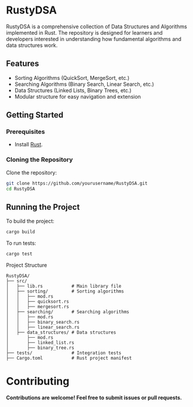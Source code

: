 # RustyDSA

RustyDSA is a comprehensive collection of Data Structures and Algorithms implemented in Rust. The repository is designed for learners and developers interested in understanding how fundamental algorithms and data structures work.

## Features

- Sorting Algorithms (QuickSort, MergeSort, etc.)
- Searching Algorithms (Binary Search, Linear Search, etc.)
- Data Structures (Linked Lists, Binary Trees, etc.)
- Modular structure for easy navigation and extension

## Getting Started

### Prerequisites

- Install [Rust](https://www.rust-lang.org/tools/install).

### Cloning the Repository

Clone the repository:
```bash
git clone https://github.com/yourusername/RustyDSA.git
cd RustyDSA
```
## Running the Project
To build the project:

```bash
cargo build
```
To run tests:

```bash
cargo test
```
Project Structure
```bash~
RustyDSA/
├── src/
│   ├── lib.rs           # Main library file
│   ├── sorting/         # Sorting algorithms
│   │   ├── mod.rs
│   │   ├── quicksort.rs
│   │   ├── mergesort.rs
│   ├── searching/       # Searching algorithms
│   │   ├── mod.rs
│   │   ├── binary_search.rs
│   │   ├── linear_search.rs
│   ├── data_structures/ # Data structures
│       ├── mod.rs
│       ├── linked_list.rs
│       ├── binary_tree.rs
├── tests/               # Integration tests
├── Cargo.toml           # Rust project manifest
```

# Contributing
**Contributions are welcome! Feel free to submit issues or pull requests.**